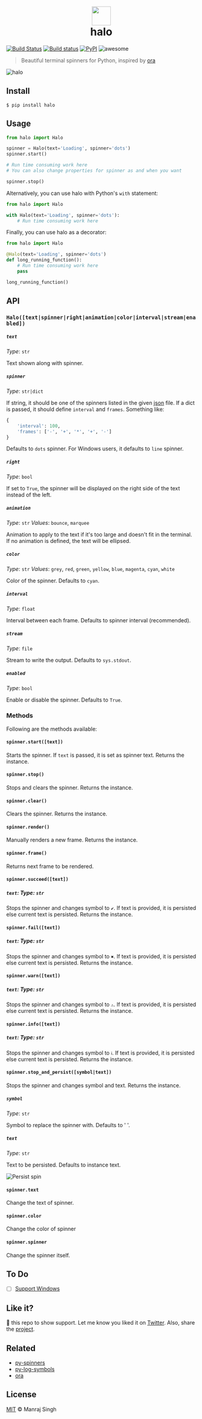 <h1 align="center">
  <img src="https://raw.githubusercontent.com/ManrajGrover/halo/master/art/halo.png" height="50px"/>
  <br>
  halo
</h1>

[![Build Status](https://travis-ci.org/ManrajGrover/halo.svg?branch=master)](https://travis-ci.org/ManrajGrover/halo) [![Build status](https://ci.appveyor.com/api/projects/status/wa6t414gltr403ff?svg=true)](https://ci.appveyor.com/project/ManrajGrover/halo)
 [![PyPI](https://img.shields.io/pypi/v/halo.svg)](https://github.com/ManrajGrover/halo) ![awesome](https://img.shields.io/badge/awesome-yes-green.svg)
> Beautiful terminal spinners for Python, inspired by [ora](https://github.com/sindresorhus/ora)

![halo](https://raw.githubusercontent.com/ManrajGrover/halo/master/art/doge_spin.gif)

## Install

```shell
$ pip install halo
```

## Usage

```py
from halo import Halo

spinner = Halo(text='Loading', spinner='dots')
spinner.start()

# Run time consuming work here
# You can also change properties for spinner as and when you want

spinner.stop()
```

Alternatively, you can use halo with Python's `with` statement:

```py
from halo import Halo

with Halo(text='Loading', spinner='dots'):
    # Run time consuming work here
```

Finally, you can use halo as a decorator:

```py
from halo import Halo

@Halo(text='Loading', spinner='dots')
def long_running_function():
    # Run time consuming work here
    pass

long_running_function()
```

## API

### `Halo([text|spinner|right|animation|color|interval|stream|enabled])`

##### `text`
*Type*: `str`

Text shown along with spinner.

##### `spinner`
*Type*: `str|dict`

If string, it should be one of the spinners listed in the given [json](https://github.com/sindresorhus/cli-spinners/blob/dac4fc6571059bb9e9bc204711e9dfe8f72e5c6f/spinners.json) file. If a dict is passed, it should define `interval` and `frames`. Something like:

```py
{
    'interval': 100,
    'frames': ['-', '+', '*', '+', '-']
}
```

Defaults to `dots` spinner. For Windows users, it defaults to `line` spinner.

##### `right`
*Type*: `bool`

If set to `True`, the spinner will be displayed on the right side of the text instead of the left.

##### `animation`
*Type*: `str`
*Values*: `bounce`, `marquee`

Animation to apply to the text if it's too large and doesn't fit in the terminal. If no animation is defined, the text will be ellipsed.

##### `color`
*Type*: `str`
*Values*: `grey`, `red`, `green`, `yellow`, `blue`, `magenta`, `cyan`, `white`

Color of the spinner. Defaults to `cyan`.

##### `interval`
*Type*: `float`

Interval between each frame. Defaults to spinner interval (recommended).

##### `stream`
*Type*: `file`

Stream to write the output. Defaults to `sys.stdout`.

##### `enabled`
*Type*: `bool`

Enable or disable the spinner. Defaults to `True`.

### Methods

Following are the methods available:

#### `spinner.start([text])`

Starts the spinner. If `text` is passed, it is set as spinner text. Returns the instance.

#### `spinner.stop()`

Stops and clears the spinner. Returns the instance.

#### `spinner.clear()`

Clears the spinner. Returns the instance.

#### `spinner.render()`

Manually renders a new frame. Returns the instance.

#### `spinner.frame()`

Returns next frame to be rendered.

#### `spinner.succeed([text])`
##### `text`: *Type*: `str`

Stops the spinner and changes symbol to `✔`. If text is provided, it is persisted else current text is persisted. Returns the instance.

#### `spinner.fail([text])`
##### `text`: *Type*: `str`

Stops the spinner and changes symbol to `✖`. If text is provided, it is persisted else current text is persisted. Returns the instance.

#### `spinner.warn([text])`
##### `text`: *Type*: `str`

Stops the spinner and changes symbol to `⚠`. If text is provided, it is persisted else current text is persisted. Returns the instance.

#### `spinner.info([text])`
##### `text`: *Type*: `str`

Stops the spinner and changes symbol to `ℹ`. If text is provided, it is persisted else current text is persisted. Returns the instance.

#### `spinner.stop_and_persist([symbol|text])`
Stops the spinner and changes symbol and text. Returns the instance.

##### `symbol`
*Type*: `str`

Symbol to replace the spinner with. Defaults to ' '.

##### `text`
*Type*: `str`

Text to be persisted. Defaults to instance text.

![Persist spin](https://raw.githubusercontent.com/ManrajGrover/halo/master/art/persist_spin.gif)

#### `spinner.text`
Change the text of spinner.

#### `spinner.color`
Change the color of spinner

#### `spinner.spinner`
Change the spinner itself.

## To Do

- [ ] [Support Windows](https://github.com/ManrajGrover/halo/issues/5)

## Like it?

:star2: this repo to show support. Let me know you liked it on [Twitter](https://twitter.com/manrajsgrover).
Also, share the [project](https://twitter.com/intent/tweet?url=https%3A%2F%2Fgithub.com%2FManrajGrover%2Fhalo&via=manrajsgrover&text=Checkout%20%23halo%20-%20a%20beautiful%20%23terminal%20%23spinners%20library%20for%20%23python&hashtags=github%2C%20pypi).

## Related

* [py-spinners](https://github.com/ManrajGrover/py-spinners)
* [py-log-symbols](https://github.com/ManrajGrover/py-log-symbols)
* [ora](https://github.com/sindresorhus/ora)

## License
[MIT](https://github.com/ManrajGrover/halo/blob/master/LICENSE) © Manraj Singh
